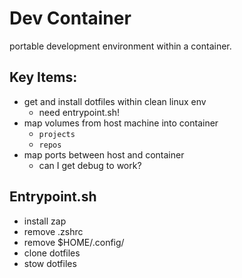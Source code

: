 # Dev Container
portable development environment within a container.

## Key Items:
- get and install dotfiles within clean linux env
    - need entrypoint.sh!
- map volumes from host machine into container
    - `projects`
    - `repos`
- map ports between host and container
    - can I get debug to work?

## Entrypoint.sh
- install zap
- remove .zshrc
- remove $HOME/.config/
- clone dotfiles 
- stow dotfiles

